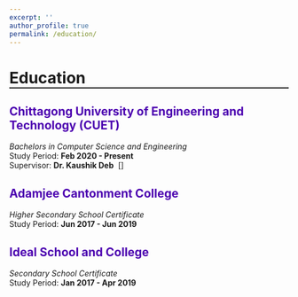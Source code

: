 ```yaml
---
excerpt: ''
author_profile: true
permalink: /education/
---
```


<head>
<title>Font Awesome Icons</title>
<meta name="viewport" content="width=device-width, initial-scale=1">
<link rel="stylesheet" href="https://cdnjs.cloudflare.com/ajax/libs/font-awesome/4.7.0/css/font-awesome.min.css">
</head>


<h1 style="border-bottom: 2px solid;">Education</h1>


<h2 style="color: #4c00b0;">Chittagong University of Engineering and Technology (CUET)</h2>

_Bachelors in Computer Science and Engineering_  
Study Period: <b>Feb 2020 - Present</b>  
Supervisor: <span style="font-weight: bold">Dr. Kaushik Deb</span>&nbsp; [<a href="https://scholar.google.com/citations?user=du_bCPIAAAAJ&hl=en" target="_blank"><i class="ai ai-google-scholar" style= "color:blue;"></i></a>]
  

<h2 style="color: #4c00b0;">Adamjee Cantonment College</h2>

_Higher Secondary School Certificate_  
Study Period: <b>Jun 2017 - Jun 2019</b>  

  

<h2 style="color: #4c00b0;">Ideal School and College</h2>

_Secondary School Certificate_  
Study Period: <b>Jan 2017 - Apr 2019</b>  

